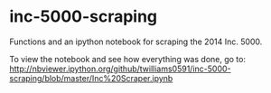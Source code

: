 inc-5000-scraping
=================

Functions and an ipython notebook for scraping the 2014 Inc. 5000.

To view the notebook and see how everything was done, go to:  
http://nbviewer.ipython.org/github/twilliams0591/inc-5000-scraping/blob/master/Inc%20Scraper.ipynb
